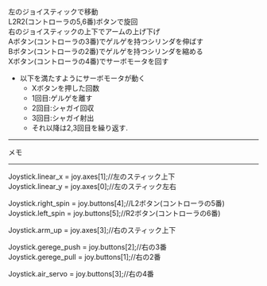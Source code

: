 左のジョイスティックで移動  
L2R2(コントローラの5,6番)ボタンで旋回  
右のジョイスティックの上下でアームの上げ下げ  
Aボタン(コントローラの3番)でゲルゲを持つシリンダを伸ばす  
Bボタン(コントローラの2番)でゲルゲを持つシリンダを縮める  
Xボタン(コントローラの4番)でサーボモータを回す  
* 以下を満たすようにサーボモータが動く  
   * Xボタンを押した回数  
   * 1回目:ゲルゲを離す  
   * 2回目:シャガイ回収  
   * 3回目:シャガイ射出  
   * それ以降は2,3回目を繰り返す.  

***
メモ
***  
  Joystick.linear_x = joy.axes[1];//左のスティック上下  
  Joystick.linear_y = joy.axes[0];//左のスティック左右  

  Joystick.right_spin = joy.buttons[4];//L2ボタン(コントローラの5番)  
  Joystick.left_spin  = joy.buttons[5];//R2ボタン(コントローラの6番)  

  Joystick.arm_up = joy.axes[3];//右のスティック上下  

  Joystick.gerege_push = joy.buttons[2];//右の3番  
  Joystick.gerege_pull = joy.buttons[1];//右の2番  

  Joystick.air_servo = joy.buttons[3];//右の4番  
